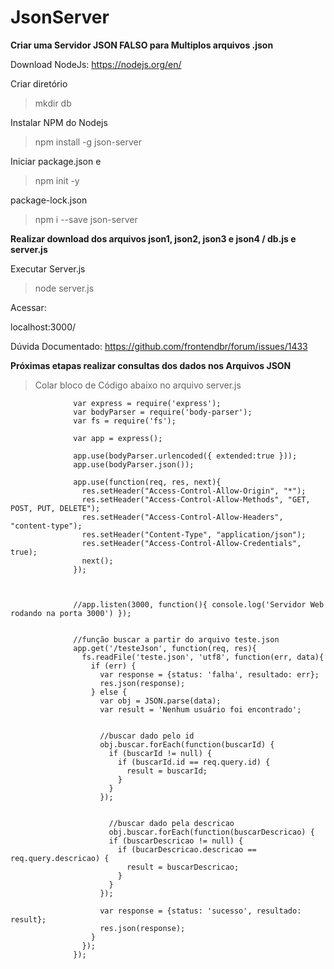# JsonServer

**Criar uma Servidor JSON FALSO para Multiplos arquivos .json**


Download NodeJs:
https://nodejs.org/en/



Criar diretório
>mkdir db

Instalar NPM do Nodejs
> npm install -g json-server

Iniciar package.json e 
> npm init -y

package-lock.json
> npm i --save json-server

**Realizar download dos arquivos json1, json2, json3 e json4 / db.js e server.js**

Executar Server.js
> node server.js
   
Acessar:
   
   localhost:3000/

   Dúvida Documentado: https://github.com/frontendbr/forum/issues/1433
   
   
   
**Próximas etapas realizar consultas dos dados nos Arquivos JSON**

>Colar bloco de Código abaixo no arquivo server.js

                  var express = require('express');
                  var bodyParser = require('body-parser');
                  var fs = require('fs');

                  var app = express();

                  app.use(bodyParser.urlencoded({ extended:true }));
                  app.use(bodyParser.json());

                  app.use(function(req, res, next){
                    res.setHeader("Access-Control-Allow-Origin", "*");
                    res.setHeader("Access-Control-Allow-Methods", "GET, POST, PUT, DELETE");
                    res.setHeader("Access-Control-Allow-Headers", "content-type");
                    res.setHeader("Content-Type", "application/json");
                    res.setHeader("Access-Control-Allow-Credentials", true);
                    next();
                  });



                  //app.listen(3000, function(){ console.log('Servidor Web rodando na porta 3000') });


                  //função buscar a partir do arquivo teste.json
                  app.get('/testeJson', function(req, res){
                    fs.readFile('teste.json', 'utf8', function(err, data){
                      if (err) {
                        var response = {status: 'falha', resultado: err};
                        res.json(response);
                      } else {
                        var obj = JSON.parse(data);
                        var result = 'Nenhum usuário foi encontrado';


                        //buscar dado pelo id
                        obj.buscar.forEach(function(buscarId) {
                          if (buscarId != null) {
                            if (buscarId.id == req.query.id) {
                              result = buscarId;
                            }
                          }
                        });


                          //buscar dado pela descricao
                          obj.buscar.forEach(function(buscarDescricao) {
                          if (buscarDescricao != null) {
                            if (bucarDescricao.descricao == req.query.descricao) {
                              result = buscarDescricao;
                            }
                          }
                        });

                        var response = {status: 'sucesso', resultado: result};
                        res.json(response);
                      }
                    });
                  });







